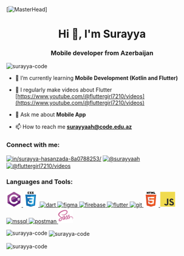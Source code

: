 [![MasterHead](https://miro.medium.com/max/1200/1*-6WdIcd88w3pfphHOYln3Q.png)]
<h1 align="center">Hi 👋, I'm Surayya</h1>
<h3 align="center">Mobile developer from Azerbaijan</h3>


<p align="left"> <img src="https://komarev.com/ghpvc/?username=surayya-code&label=Profile%20views&color=0e75b6&style=flat" alt="surayya-code" /> </p>

- 🌱 I’m currently learning **Mobile Development (Kotlin and Flutter)**

- 📝 I regularly make videos about Flutter [https://www.youtube.com/@fluttergirl7210/videos](https://www.youtube.com/@fluttergirl7210/videos)

- 💬 Ask me about **Mobile App**

- 📫 How to reach me **surayyaah@code.edu.az**

<h3 align="left">Connect with me:</h3>
<p align="left">
<a href="https://linkedin.com/in/in/surayya-hasanzada-8a0788253/" target="blank"><img align="center" src="https://raw.githubusercontent.com/rahuldkjain/github-profile-readme-generator/master/src/images/icons/Social/linked-in-alt.svg" alt="in/surayya-hasanzada-8a0788253/" height="30" width="40" /></a>
<a href="https://medium.com/@surayyaah" target="blank"><img align="center" src="https://raw.githubusercontent.com/rahuldkjain/github-profile-readme-generator/master/src/images/icons/Social/medium.svg" alt="@surayyaah" height="30" width="40" /></a>
<a href="https://www.youtube.com/c/@fluttergirl7210/videos" target="blank"><img align="center" src="https://raw.githubusercontent.com/rahuldkjain/github-profile-readme-generator/master/src/images/icons/Social/youtube.svg" alt="@fluttergirl7210/videos" height="30" width="40" /></a>
</p>

<h3 align="left">Languages and Tools:</h3>
<p align="left"> <a href="https://www.w3schools.com/cs/" target="_blank" rel="noreferrer"> <img src="https://raw.githubusercontent.com/devicons/devicon/master/icons/csharp/csharp-original.svg" alt="csharp" width="40" height="40"/> </a> <a href="https://www.w3schools.com/css/" target="_blank" rel="noreferrer"> <img src="https://raw.githubusercontent.com/devicons/devicon/master/icons/css3/css3-original-wordmark.svg" alt="css3" width="40" height="40"/> </a> <a href="https://dart.dev" target="_blank" rel="noreferrer"> <img src="https://www.vectorlogo.zone/logos/dartlang/dartlang-icon.svg" alt="dart" width="40" height="40"/> </a> <a href="https://www.figma.com/" target="_blank" rel="noreferrer"> <img src="https://www.vectorlogo.zone/logos/figma/figma-icon.svg" alt="figma" width="40" height="40"/> </a> <a href="https://firebase.google.com/" target="_blank" rel="noreferrer"> <img src="https://www.vectorlogo.zone/logos/firebase/firebase-icon.svg" alt="firebase" width="40" height="40"/> </a> <a href="https://flutter.dev" target="_blank" rel="noreferrer"> <img src="https://www.vectorlogo.zone/logos/flutterio/flutterio-icon.svg" alt="flutter" width="40" height="40"/> </a> <a href="https://git-scm.com/" target="_blank" rel="noreferrer"> <img src="https://www.vectorlogo.zone/logos/git-scm/git-scm-icon.svg" alt="git" width="40" height="40"/> </a> <a href="https://www.w3.org/html/" target="_blank" rel="noreferrer"> <img src="https://raw.githubusercontent.com/devicons/devicon/master/icons/html5/html5-original-wordmark.svg" alt="html5" width="40" height="40"/> </a> <a href="https://developer.mozilla.org/en-US/docs/Web/JavaScript" target="_blank" rel="noreferrer"> <img src="https://raw.githubusercontent.com/devicons/devicon/master/icons/javascript/javascript-original.svg" alt="javascript" width="40" height="40"/> </a> <a href="https://www.microsoft.com/en-us/sql-server" target="_blank" rel="noreferrer"> <img src="https://www.svgrepo.com/show/303229/microsoft-sql-server-logo.svg" alt="mssql" width="40" height="40"/> </a> <a href="https://postman.com" target="_blank" rel="noreferrer"> <img src="https://www.vectorlogo.zone/logos/getpostman/getpostman-icon.svg" alt="postman" width="40" height="40"/> </a> <a href="https://sass-lang.com" target="_blank" rel="noreferrer"> <img src="https://raw.githubusercontent.com/devicons/devicon/master/icons/sass/sass-original.svg" alt="sass" width="40" height="40"/> </a> </p>

<p><img align="left" src="https://github-readme-stats.vercel.app/api/top-langs?username=surayya-code&show_icons=true&locale=en&layout=compact" alt="surayya-code" /></p>

<p>&nbsp;<img align="center" src="https://github-readme-stats.vercel.app/api?username=surayya-code&show_icons=true&locale=en" alt="surayya-code" /></p>

<p><img align="center" src="https://github-readme-streak-stats.herokuapp.com/?user=surayya-code&" alt="surayya-code" /></p>
